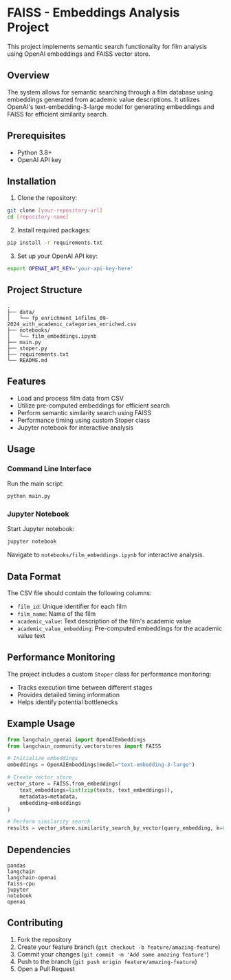 # FAISS - Embeddings Analysis Project

This project implements semantic search functionality for film analysis using OpenAI embeddings and FAISS vector store.

## Overview

The system allows for semantic searching through a film database using embeddings generated from academic value descriptions. It utilizes OpenAI's text-embedding-3-large model for generating embeddings and FAISS for efficient similarity search.

## Prerequisites

- Python 3.8+
- OpenAI API key

## Installation

1. Clone the repository:
```bash
git clone [your-repository-url]
cd [repository-name]
```

2. Install required packages:
```bash
pip install -r requirements.txt
```

3. Set up your OpenAI API key:
```bash
export OPENAI_API_KEY='your-api-key-here'
```

## Project Structure

```
.
├── data/
│   └── fp_enrichment_14films_09-2024_with_academic_categories_enriched.csv
├── notebooks/
│   └── film_embeddings.ipynb
├── main.py
├── stoper.py
├── requirements.txt
└── README.md
```

## Features

- Load and process film data from CSV
- Utilize pre-computed embeddings for efficient search
- Perform semantic similarity search using FAISS
- Performance timing using custom Stoper class
- Jupyter notebook for interactive analysis

## Usage

### Command Line Interface

Run the main script:
```bash
python main.py
```

### Jupyter Notebook

Start Jupyter notebook:
```bash
jupyter notebook
```
Navigate to `notebooks/film_embeddings.ipynb` for interactive analysis.

## Data Format

The CSV file should contain the following columns:
- `film_id`: Unique identifier for each film
- `film_name`: Name of the film
- `academic_value`: Text description of the film's academic value
- `academic_value_embedding`: Pre-computed embeddings for the academic value text

## Performance Monitoring

The project includes a custom `Stoper` class for performance monitoring:
- Tracks execution time between different stages
- Provides detailed timing information
- Helps identify potential bottlenecks

## Example Usage

```python
from langchain_openai import OpenAIEmbeddings
from langchain_community.vectorstores import FAISS

# Initialize embeddings
embeddings = OpenAIEmbeddings(model="text-embedding-3-large")

# Create vector store
vector_store = FAISS.from_embeddings(
    text_embeddings=list(zip(texts, text_embeddings)),
    metadatas=metadata,
    embedding=embeddings
)

# Perform similarity search
results = vector_store.similarity_search_by_vector(query_embedding, k=8)
```

## Dependencies

```
pandas
langchain
langchain-openai
faiss-cpu
jupyter
notebook
openai
```

## Contributing

1. Fork the repository
2. Create your feature branch (`git checkout -b feature/amazing-feature`)
3. Commit your changes (`git commit -m 'Add some amazing feature'`)
4. Push to the branch (`git push origin feature/amazing-feature`)
5. Open a Pull Request
